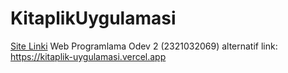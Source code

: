 # KitaplikUygulamasi
[Site Linki](https://kitaplik-uygulamasi.vercel.app/)
Web Programlama Odev 2 (2321032069)
alternatif link: https://kitaplik-uygulamasi.vercel.app
